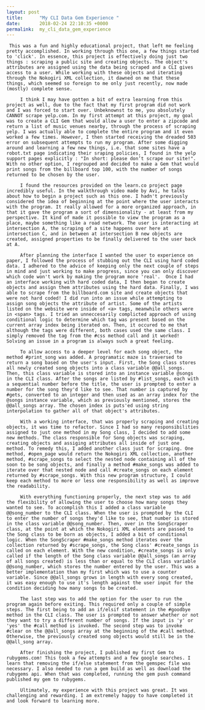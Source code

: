 ```yaml
---
layout: post
title:      "My CLI Data Gem Experience "
date:       2018-02-24 22:10:35 +0000
permalink:  my_cli_data_gem_experience
---
```


 
     This was a fun and highly educational project, that left me feeling pretty accomplished. In working through this one, a few things started to 'click'. In essence, this project is effectively doing just two things : scraping a public site and creating objects. The object's attributes are assigned using the data being scraped and a CLI gives access to a user. While working with these objects and iterating through the Nokogiri XML collection, it dawned on me that these things, which seemed so foreign to me only just recently, now made (mostly) complete sense. 
		 
		 I think I may have gotten a bit of extra learning from this project as well, due to the fact that my first program did not work and I was forced to start over. Unbeknownst to me, you absolutely CANNOT scrape yelp.com. In my first attempt at this project, my goal was to create a CLI Gem that would allow a user to enter a zipcode and return a list of music venues nearby, through the process of scraping yelp. I was actually able to complete the entire program and it even worked a few times. However, I then started receiving the dreaded 503 error on subsequent attempts to run my program. After some digging around and learning a few new things, i.e. that some sites have a robot.txt page indicating their sraping policies, I found in the yelp support pages explicitly : "In short: please don’t scrape our site!". With no other option, I regrouped and decided to make a Gem that would print songs from the billboard top 100, with the number of songs returned to be chosen by the user. 
		 
		 I found the resources provided on the learn.co project page incredibly useful. In the walkthrough video made by Avi, he talks about how to begin a project such as this one. I hadn't previously considered the idea of beginning at the point where the user interacts with the program. It really allowed for a more organized approach, in that it gave the program a sort of dimensionality - at least from my perspective. It kind of made it possible to view the program as a place, maybe something like a road network. The user is interacting at intersection A, the scraping of a site happens over here at intersection C, and in between at intersection B new objects are created, assigned properties to be finally delivered to the user back at A. 
		 
		 After planning the interface I wanted the user to experience on paper, I followed the process of stubbing out the CLI using hard coded data. I adhered to the advice of keeping only the next couple of steps in mind and just working to make progress, since you can only discover which code won't work by making the program more 'real'.  Once I had an interface working with hard coded data, I then began to create objects and assign them attributes using the hard data. Finally, I was able to scrape from the billboard.com site and create objects that were not hard coded! I did run into an issue while attempting to assign song objects the attribute of artist. Some of the artists listed on the website were inside of <a> tags, meanwhile others were in <span> tags. I tried an unneccesarily complicted approach of using conditional logic to determine which tag was present based on the current array index being iterated on. Then, it occured to me that although the tags were different, both cases used the same class. I simply removed the tag from the #css method call and it worked! Solving an issue in a program is always such a great feeling. 
		 
		 To allow access to a deeper level for each song object, the method #print_song was added. A programatic maze is traversed to return a song based on the user's input. First, the Song class stores all newly created song objects into a class variable @@all_songs. Then, this class variable is stored into an instance variable @songs in the CLI class. After the songs are listed by #list_songs, each with a sequential number before the title, the user is prompted to enter a number for the song they'd like to see. That number is captured by #gets, converted to an integer and then used as an array index for the @songs instance variable, which as previously mentioned, stores the @@all_songs array. The chosen index is puts'ed using string interpolation to gather all of that object's attributes.
		 
		 With a working interface, that was properly scraping and creating objects, it was time to refactor. Since I had so many responsibilities assigned to just one method in my Song class, I decided to add some new methods. The class responsible for Song objects was scraping, creating objects and assiging attributes all inside of just one method. To remedy this, I added another class just for scraping. One method, #open_page would return the Nokogiri XML collection, another method, #scrape_songs to select the nested node containing all of the soon to be song objects, and finally a method #make_songs was added to iterate over that nested node and call #create_songs on each element returned by #scrape_songs. With this new program structure, I could keep each method to more or less one responsibility as well as improve the readability. 
		 
		 With everything functioning properly, the next step was to add the flexibility of allowing the user to choose how many songs they wanted to see. To accomplish this I added a class variable @@song_number to the CLI class. When the user is prompted by the CLI to enter the number of songs they'd like to see, that number is stored in the class variable @@song_number. Then, over in the SongScraper class, at the point at which the Nokogiri XML elements are passed to the Song class to be born as objects, I added a bit of conditional logic. When the SongScraper #make_songs method iterates over the collection returned by #scrape_songs, the Song class' #create_songs is called on each element. With the new condition, #create_songs is only called if the length of the Song class variable @@all_songs (an array of all songs created) is less than or equal to the CLI class variable @@song_number, which stores the number entered by the user. This was a better implementation than my first which was to use a counter variable. Since @@all_songs grows in length with every song created, it was easy enough to use it's length against the user input for the condition deciding how many songs to be created. 
		 
		 The last step was to add the option for the user to run the program again before exiting. This required only a couple of simple steps. The first being to add an if/elsif statement in the #goodbye method in the CLI class. The user is prompted to answer whether or not they want to try a different number of songs. If the input is 'y' or 'yes' the #call method is invoked. The second step was to invoke #clear on the @@all_songs array at the beginning of the #call method. Otherwise, the previously created song objects would still be in the @@all_song array.
		 
		 After finishing the project, I published my first Gem to rubygems.com! This took a few attempts and a few google searches. I learn that removing the if/else statement from the gemspec file was necessary. I also needed to run a gem build as well as download the rubygems api. When that was completed, running the gem push command published my gem to rubygems. 
		 
		 Ultimately, my experience with this project was great. It was challenging and rewarding. I am extremely happy to have completed it and look forward to learning more. 
